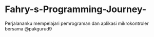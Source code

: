 # Fahry-s-Programming-Journey-
Perjalananku mempelajari pemrograman dan aplikasi mikrokontroler bersama @pakgurud9
